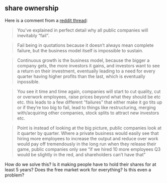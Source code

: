 ## share ownership

Here is a comment from a [reddit thread](https://www.reddit.com/r/gaming/comments/18gnp64/comment/kd2fgyc):

> You’ve explained in perfect detail why all public companies will inevitably “fail”.

> Fail being in quotations because it doesn’t always mean complete failure, but the business model itself is impossible to sustain.

> Continuous growth is the business model, because the bigger a company gets, the more investors it gains, and investors want to see a return on their investment, eventually leading to a need for every quarter having higher profits than the last, which is eventually inpossible.

> You see it time and time again, companies will start to cut quality, cut or overwork employees, raise prices beyond what they should be etc etc. this leads to a few different “failures” that either make it go tits up or if they’re too big to fail, lead to things like restructuring, merging with/acquiring other companies, stock splits to attract new investors etc.

> Point is instead of looking at the big picture, public companies look at it quarter by quarter. Where a private business would easily see that hiring more employees to increase the output and reduce over work would pay off tremendously in the long run when they release their game, public companies only see “if we hired 10 more employees Q3 would be slightly in the red, and shareholders can’t have that”

How do we solve this? Is it making people have to hold their shares for at least 5 years? Does the free market work for everything? Is this even a problem? 